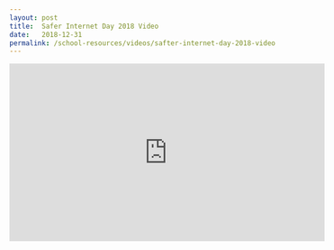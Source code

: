 ```yaml
---
layout: post
title:  Safer Internet Day 2018 Video
date:   2018-12-31
permalink: /school-resources/videos/safter-internet-day-2018-video
---
```


<iframe width="560" height="315" src="https://www.youtube.com/embed/F8M-v0G23fw" frameborder="0" allow="accelerometer; autoplay; encrypted-media; gyroscope; picture-in-picture" allowfullscreen></iframe>